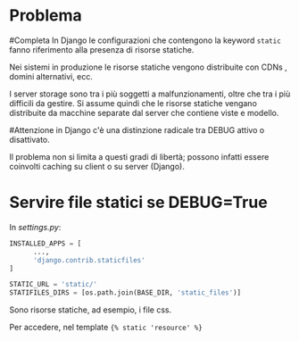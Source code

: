 # Problema
#Completa
In Django le configurazioni che contengono la keyword `static` fanno riferimento alla presenza di risorse statiche.

Nei sistemi in produzione le risorse statiche vengono distribuite con CDNs , domini alternativi, ecc.

I server storage sono tra i più soggetti a malfunzionamenti, oltre che tra i più difficili da gestire.
Si assume quindi che le risorse statiche vengano distribuite da macchine separate dal server che contiene viste e modello.

#Attenzione in Django c'è una distinzione radicale tra DEBUG attivo o disattivato.

Il problema non si limita a questi gradi di libertà; possono infatti essere coinvolti caching su client o su server (Django).

# Servire file statici se DEBUG=True
In *settings.py*:
```Python
INSTALLED_APPS = [
	  ...,
	  'django.contrib.staticfiles'
]

STATIC_URL = 'static/'
STATIFILES_DIRS = [os.path.join(BASE_DIR, 'static_files')]
```

Sono risorse statiche, ad esempio, i file css.

Per accedere, nel template `{% static 'resource' %}`